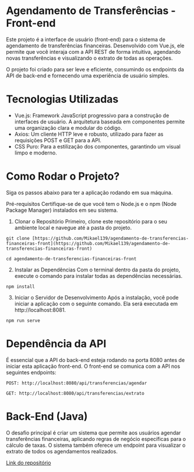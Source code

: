 # Agendamento de Transferências - Front-end
Este projeto é a interface de usuário (front-end) para o sistema de agendamento de transferências financeiras. Desenvolvido com Vue.js, ele permite que você interaja com a API REST de forma intuitiva, agendando novas transferências e visualizando o extrato de todas as operações.

O projeto foi criado para ser leve e eficiente, consumindo os endpoints da API de back-end e fornecendo uma experiência de usuário simples.

# Tecnologias Utilizadas
- Vue.js: Framework JavaScript progressivo para a construção de interfaces de usuário. A arquitetura baseada em componentes permite uma organização clara e modular do código.
- Axios: Um cliente HTTP leve e robusto, utilizado para fazer as requisições POST e GET para a API.
- CSS Puro: Para a estilização dos componentes, garantindo um visual limpo e moderno.

# Como Rodar o Projeto?
Siga os passos abaixo para ter a aplicação rodando em sua máquina.

Pré-requisitos
Certifique-se de que você tem o Node.js e o npm (Node Package Manager) instalados em seu sistema.

1. Clonar o Repositório
Primeiro, clone este repositório para o seu ambiente local e navegue até a pasta do projeto.
```
git clone [https://github.com/Mikael139/agendamento-de-transferencias-financeiras-front](https://github.com/Mikael139/agendamento-de-transferencias-financeiras-front)
```
```
cd agendamento-de-transferencias-financeiras-front
```

2. Instalar as Dependências
Com o terminal dentro da pasta do projeto, execute o comando para instalar todas as dependências necessárias.
```
npm install
```

3. Iniciar o Servidor de Desenvolvimento
Após a instalação, você pode iniciar a aplicação com o seguinte comando. Ela será executada em http://localhost:8081.
```
npm run serve
```

# Dependência da API
É essencial que a API do back-end esteja rodando na porta 8080 antes de iniciar esta aplicação front-end. O front-end se comunica com a API nos seguintes endpoints:
```
POST: http://localhost:8080/api/transferencias/agendar
```
```
GET: http://localhost:8080/api/transferencias/extrato
```

# Back-End (Java)
O desafio principal é criar um sistema que permite aos usuários agendar transferências financeiras, aplicando regras de negócio específicas para o cálculo de taxas. O sistema também oferece um endpoint para visualizar o extrato de todos os agendamentos realizados.

[Link do repositório](https://github.com/Mikael139/agendamento-de-transferencias-financeiras)
